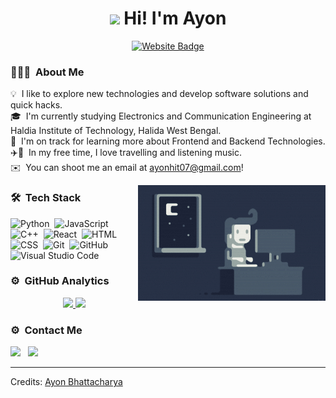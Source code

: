<div id="hey" align="center">
  <h1>
     <img src="https://media.giphy.com/media/hvRJCLFzcasrR4ia7z/giphy.gif" width=40 />
    Hi!
    I'm Ayon 
  </h1>
</div>

<div id="badges" align="center">
  <a href="mailto:ayonhit07@gmail.com">
    <img src="https://img.shields.io/badge/-Email%20Me-red?style=for-the-badge" alt="Website Badge"/>
  </a>
</div>

<!-- ## 👋 &nbsp;Hey there! I'm Aditya -->

### 👨🏻‍💻 &nbsp;About Me

💡 &nbsp;I like to explore new technologies and develop software solutions and quick hacks.\
🎓 &nbsp;I'm currently studying Electronics and Communication Engineering at Haldia Institute of Technology, Halida West Bengal.\
🌱 &nbsp;I'm on track for learning more about Frontend and Backend Technologies.\
✈️🎵 &nbsp;In my free time, I love travelling and listening music.\
✉️ &nbsp;You can shoot me an email at ayonhit07@gmail.com!

<img alt="Night Coding" src="https://raw.githubusercontent.com/AVS1508/AVS1508/master/assets/Night-Coding.gif" align="right"/>

### 🛠 &nbsp;Tech Stack

![Python](https://img.shields.io/badge/-Python-05122A?style=flat&logo=python)&nbsp;
![JavaScript](https://img.shields.io/badge/-JavaScript-05122A?style=flat&logo=javascript)&nbsp;
![C++](https://img.shields.io/badge/-C++-05122A?style=flat&logo=C%2B%2B&logoColor=00599C)&nbsp;
![React](https://img.shields.io/badge/-React-05122A?style=flat&logo=react)&nbsp;
![HTML](https://img.shields.io/badge/-HTML-05122A?style=flat&logo=HTML5)&nbsp;
![CSS](https://img.shields.io/badge/-CSS-05122A?style=flat&logo=CSS3&logoColor=1572B6)&nbsp;
![Git](https://img.shields.io/badge/-Git-05122A?style=flat&logo=git)&nbsp;
![GitHub](https://img.shields.io/badge/-GitHub-05122A?style=flat&logo=github)&nbsp;
![Visual Studio Code](https://img.shields.io/badge/-Visual%20Studio%20Code-05122A?style=flat&logo=visual-studio-code&logoColor=007ACC)&nbsp;

### ⚙️ &nbsp;GitHub Analytics

<p align="center">
<a href="https://github.com/AyonHit07">
  <img height="180em" src="https://github-readme-stats-eight-theta.vercel.app/api?username=AyonHit07&show_icons=true&theme=algolia&include_all_commits=true&count_private=true"/>
  <img height="180em" src="https://github-readme-stats-eight-theta.vercel.app/api/top-langs/?username=AyonHit07&layout=compact&langs_count=8&theme=algolia"/>
</a>
</p>

### ⚙️ &nbsp;Contact Me
<p align='left'>
   <a href="https://www.linkedin.com/in/christian-roberto40/" target="_blank"><img height="30" src="https://www.linkedin.com/in/ayon-bhattacharya-085439263/"></a>&nbsp;&nbsp;      
 <a href="https://github.com/UjwalKandi" target="_blank"><img height="30" src="https://img.shields.io/badge/-Gmail-%23333?style=for-the-badge&logo=gmail&logoColor=blue&link=mailto:ayonhit07@gmail.com"></a>&nbsp;&nbsp;
 </p>

-----
Credits: [Ayon Bhattacharya](https://github.com/AyonHit07)


<!--
**AyonHit07/AyonHit07** is a ✨ _special_ ✨ repository because its `README.md` (this file) appears on your GitHub profile.

Here are some ideas to get you started:

- 🔭 I’m currently working on ...
- 🌱 I’m currently learning ...
- 👯 I’m looking to collaborate on ...
- 🤔 I’m looking for help with ...
- 💬 Ask me about ...
- 📫 How to reach me: ...
- 😄 Pronouns: ...
- ⚡ Fun fact: ...
-->
